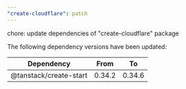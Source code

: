 ```yaml
---
"create-cloudflare": patch
---
```


chore: update dependencies of "create-cloudflare" package

The following dependency versions have been updated:

| Dependency             | From   | To     |
| ---------------------- | ------ | ------ |
| @tanstack/create-start | 0.34.2 | 0.34.6 |
